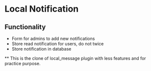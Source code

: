 # Local Notification

## Functionality

- Form for admins to add new notifications
- Store read notification for users, do not twice
- Store notification in database

** This is the clone of local_message plugin with less features and for practice purpose.